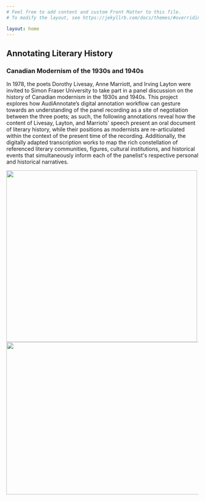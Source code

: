 ```yaml
---
# Feel free to add content and custom Front Matter to this file.
# To modify the layout, see https://jekyllrb.com/docs/themes/#overriding-theme-defaults

layout: home
---
```


## Annotating Literary History
### Canadian Modernism of the 1930s and 1940s
In 1978, the poets Dorothy Livesay, Anne Marriott, and Irving Layton were invited to Simon Fraser University to take part in a panel discussion on the history of Canadian modernism in the 1930s and 1940s. This project explores how AudiAnnotate’s digital annotation workflow can gesture towards an understanding of the panel recording as a site of negotiation between the three poets; as such, the following annotations reveal how the content of Livesay, Layton, and Marriots' speech present an oral document of literary history, while their positions as modernists are re-articulated within the context of the present time of the recording. Additionally, the digitally adapted transcription works to map the rich constellation of referenced literary communities, figures, cultural institutions, and historical events that simultaneously inform each of the panelist's respective personal and historical narratives.  

<img src="https://github.com/teddiebrock/sfu-poetry-panel/blob/gh-pages/sfu-panel-taped.png?raw=true" width="500" height="450"/>
<img src="https://github.com/teddiebrock/sfu-poetry-panel/blob/gh-pages/livesay_marriott.png?raw=true" width="550" height="400"/>
